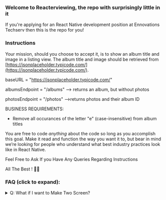 ### Welcome to Reacterviewing, the repo with surprisingly little in it

If you're applying for an React Native development position at Ennovations Techserv then this is the repo for you!

### Instructions
Your mission, should you choose to accept it, is to show an album title and image in a listing view. The album title and image should be retrieved from [https://jsonplaceholder.typicode.com/](https://jsonplaceholder.typicode.com/). 

 baseURL = "https://jsonplaceholder.typicode.com/"
 
 albumsEndpoint = "/albums"  --> returns an album, but without photos
 
 photosEndpoint = "/photos" -->returns photos and their album ID
 


BUSINESS REQUIREMENTS:
- Remove all occurances of the letter "e" (case-insensitive) from album titles

You are free to code *anything* about the  code so long as you accomplish this goal. Make it read and function the way you want it to, but bear in mind we’re looking for people who understand what best industry practices look like in React Native.


Feel Free to Ask If you Have Any Queries Regarding Instructions

All The Best ! 👍🏻

### FAQ (click to expand):
<details>
  <summary>Q:  What if I want to Make Two Screen?</summary>

  A: Yest! You Need to create two Screens One is For Album List and Second is for Image Listing
</details>


